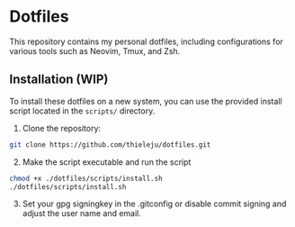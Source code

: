 # Dotfiles

This repository contains my personal dotfiles, including configurations for various tools such as Neovim, Tmux, and Zsh.

## Installation (WIP)

To install these dotfiles on a new system, you can use the provided install script located in the `scripts/` directory.

1. Clone the repository:


```bash
git clone https://github.com/thieleju/dotfiles.git
```

2. Make the script executable and run the script

```bash
chmod +x ./dotfiles/scripts/install.sh
./dotfiles/scripts/install.sh
```

3. Set your gpg signingkey in the .gitconfig or disable commit signing and adjust the user name and email.

